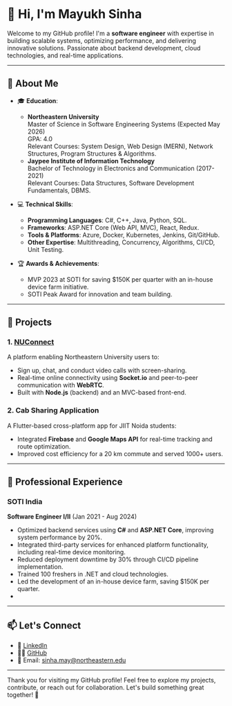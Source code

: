 # 👋 Hi, I'm Mayukh Sinha

Welcome to my GitHub profile! I'm a **software engineer** with expertise in building scalable systems, optimizing performance, and delivering innovative solutions. Passionate about backend development, cloud technologies, and real-time applications.

---

## 🚀 About Me

- 🎓 **Education**:
  - **Northeastern University**  
    Master of Science in Software Engineering Systems (Expected May 2026)  
    GPA: 4.0  
    Relevant Courses: System Design, Web Design (MERN), Network Structures, Program Structures & Algorithms.
  - **Jaypee Institute of Information Technology**  
    Bachelor of Technology in Electronics and Communication (2017-2021)  
    Relevant Courses: Data Structures, Software Development Fundamentals, DBMS.

- 💻 **Technical Skills**:
  - **Programming Languages**: C#, C++, Java, Python, SQL.
  - **Frameworks**: ASP.NET Core (Web API, MVC), React, Redux.
  - **Tools & Platforms**: Azure, Docker, Kubernetes, Jenkins, Git/GitHub.
  - **Other Expertise**: Multithreading, Concurrency, Algorithms, CI/CD, Unit Testing.

- 🏆 **Awards & Achievements**:
  - MVP 2023 at SOTI for saving $150K per quarter with an in-house device farm initiative.
  - SOTI Peak Award for innovation and team building.

---

## 🌟 Projects

### 1. [NUConnect](https://github.com/neu-msinha/ConnectRoom)
A platform enabling Northeastern University users to:
- Sign up, chat, and conduct video calls with screen-sharing.
- Real-time online connectivity using **Socket.io** and peer-to-peer communication with **WebRTC**.
- Built with **Node.js** (backend) and an MVC-based front-end.

### 2. Cab Sharing Application
A Flutter-based cross-platform app for JIIT Noida students:
- Integrated **Firebase** and **Google Maps API** for real-time tracking and route optimization.
- Improved cost efficiency for a 20 km commute and served 1000+ users.

---

## 💼 Professional Experience

### **SOTI India**  
**Software Engineer I/II** (Jan 2021 - Aug 2024)
- Optimized backend services using **C#** and **ASP.NET Core**, improving system performance by 20%.
- Integrated third-party services for enhanced platform functionality, including real-time device monitoring.
- Reduced deployment downtime by 30% through CI/CD pipeline implementation.
- Trained 100 freshers in .NET and cloud technologies.
- Led the development of an in-house device farm, saving $150K per quarter.
- 
---

## 📫 Let's Connect

- 💼 [LinkedIn](https://www.linkedin.com/in/mayukh99)
- 🧑‍💻 [GitHub](https://github.com/neu-msinha)
- 📧 Email: [sinha.may@northeastern.edu](mailto:sinha.may@northeastern.edu)

---

Thank you for visiting my GitHub profile! Feel free to explore my projects, contribute, or reach out for collaboration. Let's build something great together! 🚀

